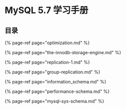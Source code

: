 # MySQL 5.7 学习手册

## 目录

{% page-ref page="optimization.md" %}

{% page-ref page="the-innodb-storage-engine.md" %}

{% page-ref page="replication-1.md" %}

{% page-ref page="group-replication.md" %}

{% page-ref page="information\_schema.md" %}

{% page-ref page="performance-schema.md" %}

{% page-ref page="mysql-sys-schema.md" %}

